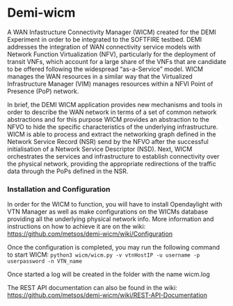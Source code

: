 # Demi-wicm
A WAN Infastructure Connectivity Manager (WICM) created for the DEMI Experiment in order to be integrated to the SOFTFIRE testbed. DEMI addresses the integration of WAN connectivity service models with Network Function Virtualization (NFV), particularly for the deployment of transit VNFs, which account for a large share of the VNFs that are candidate to be offered following the widespread “as-a-Service” model. WICM manages the WAN resources in a similar way that the Virtualized Infrastructure Manager (VIM) manages resources within a NFVI Point of Presence (PoP) network.

In brief, the DEMI WICM application provides new mechanisms and tools in order to describe the WAN network in terms of a set of common network abstractions and for this purpose WICM provides an abstraction to the NFVO to hide the specific characteristics of the underlying infrastructure. WICM is able to process and extract the networking graph defined in the Network Service Record (NSR) send by the NFVO after the successful initialisation of a Network Service Descriptor (NSD). Next, WICM orchestrates the services and infrastructure to establish connectivity over the physical network, providing the appropriate redirections of the traffic data through the PoPs defined in the NSR.

### Installation and Configuration 

In order for the WICM to function, you will have to install Opendaylight with VTN Manager as well as make configurations on the WICMs database providing all the underlying physical network info. 
More information and instructions on how to achieve it are on the wiki: https://github.com/metsos/demi-wicm/wiki/Configuration

Once the configuration is completed, you may run the following command to start WICM: 
`python3 wicm/wicm.py -v vtnHostIP -u username -p userpassword -n VTN_name`

Once started a log will be created in the folder with the name wicm.log 

The REST API documentation can also be found in the wiki: https://github.com/metsos/demi-wicm/wiki/REST-API-Documentation

